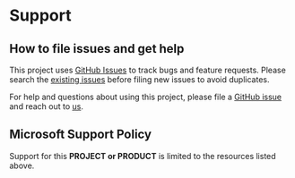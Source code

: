 # Support

## How to file issues and get help  

This project uses [GitHub Issues](https://github.com/Azure/universal-print-for-sap-starter-pack/issues/new/choose) to track bugs and feature requests. Please search the [existing issues](https://github.com/Azure/universal-print-for-sap-starter-pack/issues?q=is%3Aissue) before filing new issues to avoid duplicates.

For help and questions about using this project, please file a [GitHub issue](https://github.com/Azure/universal-print-for-sap-starter-pack/issues/new/choose) and reach out to [us](mailto:martin.pankraz@microsoft.com,devansh.jain@microsoft.com?subject=SAP%20backend%20print%20with%20Microsoft%20UP).

## Microsoft Support Policy  

Support for this **PROJECT or PRODUCT** is limited to the resources listed above.
